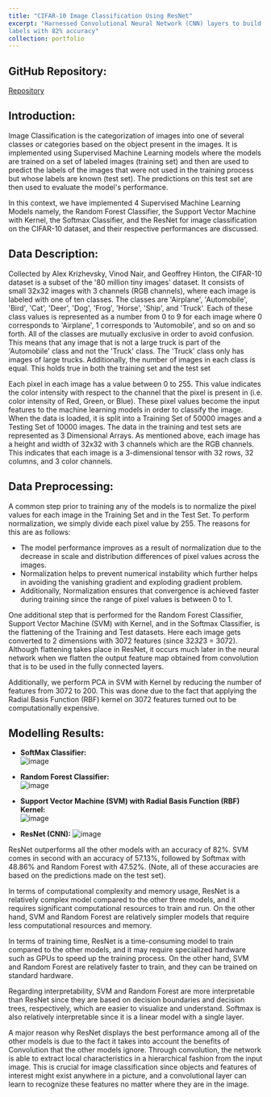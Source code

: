 ```yaml
---
title: "CIFAR-10 Image Classification Using ResNet"
excerpt: "Harnessed Convolutional Neural Network (CNN) layers to build the ResNet Model which is trained on a set of 50000 images with 10 labels and classified a set of 10000 images into the same 10
labels with 82% accuracy"
collection: portfolio
---
```



## GitHub Repository:
[Repository](https://github.com/sameerprasadkoppolu/CIFAR-10-Image-Classification-Group-10?tab=readme-ov-file)


## Introduction:
Image Classification is the categorization of images into one of several classes or categories based on the object present in the images. It is implemented using Supervised Machine Learning models where the models are trained on a set of labeled images (training set) and then are used to predict the labels of the images that were not used in the training process but whose labels are known (test set). The predictions on this test set are then used to evaluate the model's performance.  
  
In this context, we have implemented 4 Supervised Machine Learning Models namely, the Random Forest Classifier, the Support Vector Machine with Kernel, the Softmax Classifier, and the ResNet for image classification on the CIFAR-10 dataset, and their respective performances are discussed.


## Data Description:
Collected by Alex Krizhevsky, Vinod Nair, and Geoffrey Hinton, the CIFAR-10 dataset is a subset of the '80 million tiny images' dataset. It consists of small 32x32 images with 3 channels (RGB channels), where each image is labeled with one of ten classes. The classes are 'Airplane', 'Automobile', 'Bird', 'Cat', 'Deer', 'Dog', 'Frog', 'Horse', 'Ship', and 'Truck'. Each of these class values is represented as a number from 0 to 9 for each image where 0 corresponds to 'Airplane', 1 corresponds to 'Automobile', and so on and so forth. All of the classes are mutually exclusive in order to avoid confusion. This means that any image that is not a large truck is part of the 'Automobile' class and not the 'Truck' class. The 'Truck' class only has images of large trucks. Additionally, the number of images in each class is equal. This holds true in both the training set and the test set  
  
Each pixel in each image has a value between 0 to 255. This value indicates the color intensity with respect to the channel that the pixel is present in (i.e. color intensity of Red, Green, or Blue). These pixel values become the input features to the machine learning models in order to classify the image. When the data is loaded, it is split into a Training Set of 50000 images and a Testing Set of 10000 images. The data in the training and test sets are represented as 3 Dimensional Arrays. As mentioned above, each image has a height and width of 32x32 with 3 channels which are the RGB channels. This indicates that each image is a 3-dimensional tensor with 32 rows, 32 columns, and 3 color channels.  


## Data Preprocessing:
A common step prior to training any of the models is to normalize the pixel values for each image in the Training Set and in the Test Set. To perform normalization, we simply divide each pixel value by 255. The reasons for this are as follows:
* The model performance improves as a result of normalization due to the decrease in scale and distribution differences of pixel values across the images.
* Normalization helps to prevent numerical instability which further helps in avoiding the vanishing gradient and exploding gradient problem.
* Additionally, Normalization ensures that convergence is achieved faster during training since the range of pixel values is between 0 to 1.  

One additional step that is performed for the Random Forest Classifier, Support Vector Machine (SVM) with Kernel, and in the Softmax Classifier, is the flattening of the Training and Test datasets. Here each image gets converted to 2 dimensions with 3072 features (since 32*32*3 = 3072). Although flattening takes place in ResNet, it occurs much later in the neural network when we flatten the output feature map obtained from convolution that is to be used in the fully connected layers.  
  
Additionally, we perform PCA in SVM with Kernel by reducing the number of features from 3072 to 200. This was done due to the fact that applying the Radial Basis Function (RBF) kernel on 3072 features turned out to be computationally expensive.


## Modelling Results:
* **SoftMax Classifier:**  
  ![image](https://github.com/sameerprasadkoppolu/portfolio/assets/40263744/beb0982d-2c6b-4868-80cf-662b9b4325dd)

* **Random Forest Classifier:**  
  ![image](https://github.com/sameerprasadkoppolu/portfolio/assets/40263744/6c59d23d-f792-49f9-ae1b-6ea3c9694130)

* **Support Vector Machine (SVM) with Radial Basis Function (RBF) Kernel:**  
  ![image](https://github.com/sameerprasadkoppolu/portfolio/assets/40263744/13ffc69a-d2b4-4311-babb-3577759c4c38)

* **ResNet (CNN):**
  ![image](https://github.com/sameerprasadkoppolu/portfolio/assets/40263744/65c26b22-9327-4c31-8207-c6e93a21c2c3)

ResNet outperforms all the other models with an accuracy of 82%. SVM comes in second with an accuracy of 57.13%, followed by Softmax with 48.86% and Random Forest with 47.52%. (Note, all of these accuracies are based on the predictions made on the test set).  
  
In terms of computational complexity and memory usage, ResNet is a relatively complex model compared to the other three models, and it requires significant computational resources to train and run. On the other hand, SVM and Random Forest are relatively simpler models that require less computational resources and memory.  
  
In terms of training time, ResNet is a time-consuming model to train compared to the other models, and it may require specialized hardware such as GPUs to speed up the training process. On the other hand, SVM and Random Forest are relatively faster to train, and they can be trained on standard hardware.  
  
Regarding interpretability, SVM and Random Forest are more interpretable than ResNet since they are based on decision boundaries and decision trees, respectively, which are easier to visualize and understand. Softmax is also relatively interpretable since it is a linear model with a single layer.  
  
A major reason why ResNet displays the best performance among all of the other models is due to the fact it takes into account the benefits of Convolution that the other models ignore. Through convolution, the network is able to extract local characteristics in a hierarchical fashion from the input image. This is crucial for image classification since objects and features of interest might exist anywhere in a picture, and a convolutional layer can learn to recognize these features no matter where they are in the image.
